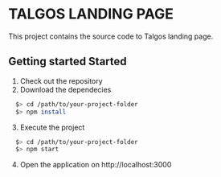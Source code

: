 # TALGOS LANDING PAGE

This project contains the source code to Talgos landing page.

## Getting started Started

1. Check out the repository
2. Download the dependecies

```bash
  $> cd /path/to/your-project-folder
  $> npm install
```

3. Execute the project

```bash
  $> cd /path/to/your-project-folder
  $> npm start
```

4. Open the application on http://localhost:3000
